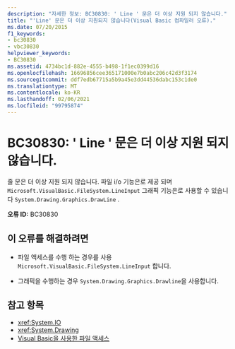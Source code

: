 ```yaml
---
description: "자세한 정보: BC30830: ' Line ' 문은 더 이상 지원 되지 않습니다."
title: "'Line' 문은 더 이상 지원되지 않습니다(Visual Basic 컴파일러 오류)."
ms.date: 07/20/2015
f1_keywords:
- bc30830
- vbc30830
helpviewer_keywords:
- BC30830
ms.assetid: 4734bc1d-882e-4555-b498-1f1ec0399d16
ms.openlocfilehash: 16696856cee365171000e7b0abc206c42d3f3174
ms.sourcegitcommit: ddf7edb67715a5b9a45e3dd44536dabc153c1de0
ms.translationtype: MT
ms.contentlocale: ko-KR
ms.lasthandoff: 02/06/2021
ms.locfileid: "99795874"
---
```

# <a name="bc30830-line-statements-are-no-longer-supported"></a>BC30830: ' Line ' 문은 더 이상 지원 되지 않습니다.

줄 문은 더 이상 지원 되지 않습니다. 파일 i/o 기능은로 제공 되며 `Microsoft.VisualBasic.FileSystem.LineInput` 그래픽 기능은로 사용할 수 있습니다 `System.Drawing.Graphics.DrawLine` .

 **오류 ID:** BC30830

## <a name="to-correct-this-error"></a>이 오류를 해결하려면

- 파일 액세스를 수행 하는 경우를 사용 `Microsoft.VisualBasic.FileSystem.LineInput` 합니다.

- 그래픽을 수행하는 경우 `System.Drawing.Graphics.Drawline`을 사용합니다.

## <a name="see-also"></a>참고 항목

- <xref:System.IO>
- <xref:System.Drawing>
- [Visual Basic을 사용한 파일 액세스](../../developing-apps/programming/drives-directories-files/file-access.md)
